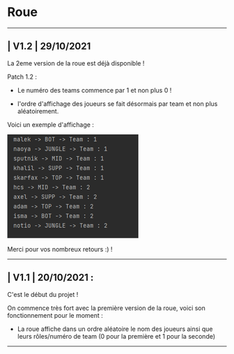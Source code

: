 # Roue
_________________
 | V1.2  |  29/10/2021                        
----------------

La 2eme version de la roue est déjà disponible !
 
Patch 1.2 : 

- Le numéro des teams commence par 1 et non plus 0 !

- l'ordre d'affichage des joueurs se fait désormais par team et non plus aléatoirement.

Voici un exemple d'affichage :

![Image affichage V2](image/affichage.PNG "Image affichage V2")

Merci pour vos nombreux retours :) !
_________________
| V1.1 | 20/10/2021 : 
----------------
C'est le début du projet ! 

On commence très fort avec la première version de la roue, voici son fonctionnement pour le moment :

- La roue affiche dans un ordre aléatoire le nom des joueurs ainsi que leurs rôles/numéro de team (0 pour la première et 1 pour la seconde)
_________________
